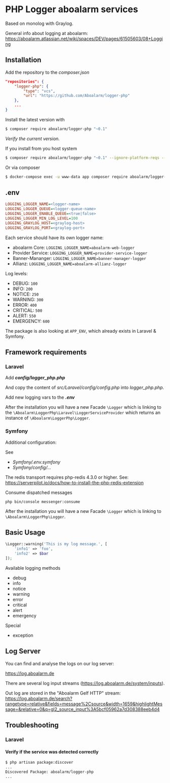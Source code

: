 # PHP Logger aboalarm services

Based on monolog with Graylog.

General info about logging at aboalarm: https://aboalarm.atlassian.net/wiki/spaces/DEV/pages/61505603/08+Logging

## Installation

Add the repository to the _composer.json_

```json
"repositories": {
    "logger-php": {
        "type": "vcs",
        "url": "https://github.com/Aboalarm/logger-php"
    },
    ...
}
```

Install the latest version with

```bash
$ composer require aboalarm/logger-php "~0.1"
```
_Verify the current version._

If you install from you host system

```bash
$ composer require aboalarm/logger-php "~0.1" --ignore-platform-reqs --no-scripts
```

Or via composer

```bash
$ docker-compose exec -u www-data app composer require aboalarm/logger-php "~0.1"
```

## .env

```ini
LOGGING_LOGGER_NAME=<logger-name>
LOGGING_LOGGER_QUEUE=<logger-queue-name>
LOGGING_LOGGER_ENABLE_QUEUE=<true|false>
LOGGING_LOGGER_MIN_LOG_LEVEL=100
LOGGING_GRAYLOG_HOST=<graylog-host>
LOGGING_GRAYLOG_PORT=<graylog-port>
```

Each service should have its own logger name:

- aboalarm Core: `LOGGING_LOGGER_NAME=aboalarm-web-logger`
- Provider Service: `LOGGING_LOGGER_NAME=provider-service-logger`
- Banner-Mananger: `LOGGING_LOGGER_NAME=banner-manager-logger`
- Allianz: `LOGGING_LOGGER_NAME=aboalarm-allianz-logger`

Log levels:

- DEBUG: `100`
- INFO: `200`
- NOTICE: `250`
- WARNING: `300`
- ERROR: `400`
- CRITICAL: `500`
- ALERT: `550`
- EMERGENCY: `600`

The package is also looking at `APP_ENV`, which already exists in Laravel & Symfony.

## Framework requirements

### Laravel

Add **_config/logger_php.php_**

And copy the content of _src/Laravel/config/config.php_ into _logger_php.php_.

Add new logging vars to the _**.env**_

After the installation you will have a new Facade `\Logger` which is linking 
to the `\Aboalarm\LoggerPhp\Laravel\LoggerServiceProvider` which returns 
an instance of `\Aboalarm\LoggerPhp\Logger`.


### Symfony

Additional configuration:

See 
 - _Symfony/.env.symfony_
 - _Symfony/config/..._

The redis transport requires php-redis 4.3.0 or higher.
See: https://serverpilot.io/docs/how-to-install-the-php-redis-extension

Consume dispatched messages

```
php bin/console messenger:consume
```

After the installation you will have a new Facade `\Logger` which is linking 
to `\Aboalarm\LoggerPhp\Logger`.


## Basic Usage

```php
\Logger::warning('This is my log message.', [
    'info1' => 'foo',
    'info2' => $bar
]);
```

Available logging methods

- debug
- info
- notice
- warning
- error
- critical
- alert
- emergency

Special

- exception

## Log Server

You can find and analyse the logs on our log server:

https://log.aboalarm.de

There are several log input streams (https://log.aboalarm.de/system/inputs).

Out log are stored in the "Aboalarm Gelf HTTP" stream:
https://log.aboalarm.de/search?rangetype=relative&fields=message%2Csource&width=1659&highlightMessage=&relative=0&q=gl2_source_input%3A5bcf05962a7d308388eeb4d4

## Troubleshooting

### Laravel

#### Verify if the service was detected correctly

```bash
$ php artisan package:discover
...
Discovered Package: aboalarm/logger-php
...
```
